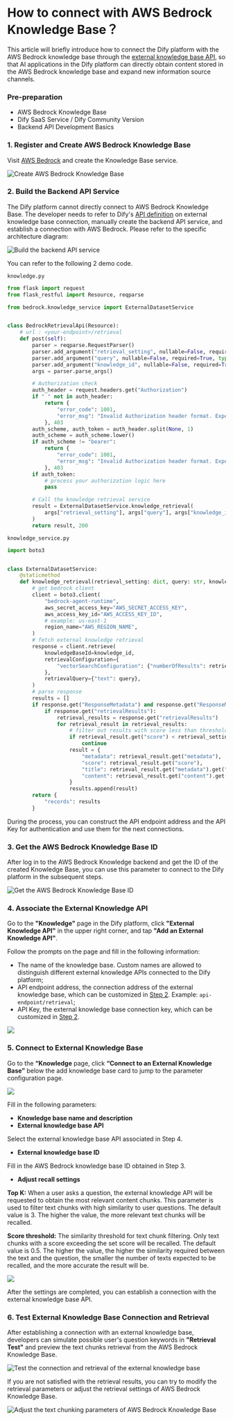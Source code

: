 # How to connect with AWS Bedrock Knowledge Base？

This article will briefly introduce how to connect the Dify platform with the AWS Bedrock knowledge base through the [external knowledge base API](https://docs.dify.ai/guides/knowledge-base/external-knowledge-api-documentation), so that AI applications in the Dify platform can directly obtain content stored in the AWS Bedrock knowledge base and expand new information source channels.

### Pre-preparation

* AWS Bedrock Knowledge Base
* Dify SaaS Service / Dify Community Version
* Backend API Development Basics

### 1. Register and Create AWS Bedrock Knowledge Base

Visit [AWS Bedrock](https://aws.amazon.com/bedrock/) and create the Knowledge Base service.

![Create AWS Bedrock Knowledge Base](https://assets-docs.dify.ai/dify-enterprise-mintlify/en/learn-more/use-cases/1bf24647a5ffeba4accecd1052011980.png)

### 2. Build the Backend API Service

The Dify platform cannot directly connect to AWS Bedrock Knowledge Base. The developer needs to refer to Dify's [API definition](../../guides/knowledge-base/external-knowledge-api-documentation.md) on external knowledge base connection, manually create the backend API service, and establish a connection with AWS Bedrock. Please refer to the specific architecture diagram:

![Build the backend API service](https://assets-docs.dify.ai/dify-enterprise-mintlify/en/learn-more/use-cases/c57ce0a77ee668268f53e91497bd5c2b.png)

You can refer to the following 2 demo code.

`knowledge.py`

```python
from flask import request
from flask_restful import Resource, reqparse

from bedrock.knowledge_service import ExternalDatasetService


class BedrockRetrievalApi(Resource):
    # url : <your-endpoint>/retrieval
    def post(self):
        parser = reqparse.RequestParser()
        parser.add_argument("retrieval_setting", nullable=False, required=True, type=dict, location="json")
        parser.add_argument("query", nullable=False, required=True, type=str,)
        parser.add_argument("knowledge_id", nullable=False, required=True, type=str)
        args = parser.parse_args()

        # Authorization check
        auth_header = request.headers.get("Authorization")
        if " " not in auth_header:
            return {
                "error_code": 1001,
                "error_msg": "Invalid Authorization header format. Expected 'Bearer <api-key>' format."
            }, 403
        auth_scheme, auth_token = auth_header.split(None, 1)
        auth_scheme = auth_scheme.lower()
        if auth_scheme != "bearer":
            return {
                "error_code": 1001,
                "error_msg": "Invalid Authorization header format. Expected 'Bearer <api-key>' format."
            }, 403
        if auth_token:
            # process your authorization logic here
            pass

        # Call the knowledge retrieval service
        result = ExternalDatasetService.knowledge_retrieval(
            args["retrieval_setting"], args["query"], args["knowledge_id"]
        )
        return result, 200
```

`knowledge_service.py`

```python
import boto3


class ExternalDatasetService:
    @staticmethod
    def knowledge_retrieval(retrieval_setting: dict, query: str, knowledge_id: str):
        # get bedrock client
        client = boto3.client(
            "bedrock-agent-runtime",
            aws_secret_access_key="AWS_SECRET_ACCESS_KEY",
            aws_access_key_id="AWS_ACCESS_KEY_ID",
            # example: us-east-1
            region_name="AWS_REGION_NAME",
        )
        # fetch external knowledge retrieval
        response = client.retrieve(
            knowledgeBaseId=knowledge_id,
            retrievalConfiguration={
                "vectorSearchConfiguration": {"numberOfResults": retrieval_setting.get("top_k"), "overrideSearchType": "HYBRID"}
            },
            retrievalQuery={"text": query},
        )
        # parse response
        results = []
        if response.get("ResponseMetadata") and response.get("ResponseMetadata").get("HTTPStatusCode") == 200:
            if response.get("retrievalResults"):
                retrieval_results = response.get("retrievalResults")
                for retrieval_result in retrieval_results:
                    # filter out results with score less than threshold
                    if retrieval_result.get("score") < retrieval_setting.get("score_threshold", .0):
                        continue
                    result = {
                        "metadata": retrieval_result.get("metadata"),
                        "score": retrieval_result.get("score"),
                        "title": retrieval_result.get("metadata").get("x-amz-bedrock-kb-source-uri"),
                        "content": retrieval_result.get("content").get("text"),
                    }
                    results.append(result)
        return {
            "records": results
        }
```

During the process, you can construct the API endpoint address and the API Key for authentication and use them for the next connections.

### 3. Get the AWS Bedrock Knowledge Base ID

After log in to the AWS Bedrock Knowledge backend and get the ID of the created Knowledge Base, you can use this parameter to connect to the Dify platform in the subsequent steps.

![Get the AWS Bedrock Knowledge Base ID](https://assets-docs.dify.ai/dify-enterprise-mintlify/en/learn-more/use-cases/03fd7e383daf419765bbfd05c3742923.png)

### 4. Associate the External Knowledge API

Go to the **"Knowledge"** page in the Dify platform, click **"External Knowledge API"** in the upper right corner, and tap **"Add an External Knowledge API"**.

Follow the prompts on the page and fill in the following information:

* The name of the knowledge base. Custom names are allowed to distinguish different external knowledge APIs connected to the Dify platform;
* API endpoint address, the connection address of the external knowledge base, which can be customized in [Step 2](how-to-connect-aws-bedrock.md#id-2.build-the-backend-api-service). Example: `api-endpoint/retrieval`;
* API Key, the external knowledge base connection key, which can be customized in [Step 2](how-to-connect-aws-bedrock.md#id-2.build-the-backend-api-service).

![](https://assets-docs.dify.ai/dify-enterprise-mintlify/en/learn-more/use-cases/4f2ce69f8c59e788beb91303c68db571.png)

### 5. Connect to External Knowledge Base

Go to the **“Knowledge** page, click **“Connect to an External Knowledge Base”** below the add knowledge base card to jump to the parameter configuration page.

![](https://assets-docs.dify.ai/dify-enterprise-mintlify/en/learn-more/use-cases/c3c30c7ed923ee1d7986e92bb35186c6.png)

Fill in the following parameters:

* **Knowledge base name and description**
* **External knowledge base API**

Select the external knowledge base API associated in Step 4.
* **External knowledge base ID**

Fill in the AWS Bedrock knowledge base ID obtained in Step 3.
* **Adjust recall settings**

**Top K:** When a user asks a question, the external knowledge API will be requested to obtain the most relevant content chunks. This parameter is used to filter text chunks with high similarity to user questions. The default value is 3. The higher the value, the more relevant text chunks will be recalled.

**Score threshold:** The similarity threshold for text chunk filtering. Only text chunks with a score exceeding the set score will be recalled. The default value is 0.5. The higher the value, the higher the similarity required between the text and the question, the smaller the number of texts expected to be recalled, and the more accurate the result will be.

![](https://assets-docs.dify.ai/dify-enterprise-mintlify/en/learn-more/use-cases/58c324c08c1c5fc23ab31e04967ae449.png)

After the settings are completed, you can establish a connection with the external knowledge base API.

### 6. Test External Knowledge Base Connection and Retrieval

After establishing a connection with an external knowledge base, developers can simulate possible user's question keywords in **"Retrieval Test"** and preview the text chunks retrieval from the AWS Bedrock Knowledge Base.

![Test the connection and retrieval of the external knowledge base](https://assets-docs.dify.ai/dify-enterprise-mintlify/en/learn-more/use-cases/fbc64f060f9fda83847428439b07c247.png)

If you are not satisfied with the retrieval results, you can try to modify the retrieval parameters or adjust the retrieval settings of AWS Bedrock Knowledge Base.

![Adjust the text chunking parameters of AWS Bedrock Knowledge Base](https://assets-docs.dify.ai/dify-enterprise-mintlify/en/learn-more/use-cases/0984a89e4cf2a1150ec3160da14c656e.png)
